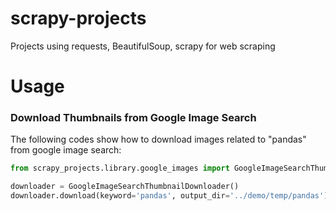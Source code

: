 # scrapy-projects

Projects using requests, BeautifulSoup, scrapy for web scraping

# Usage

### Download Thumbnails from Google Image Search

The following codes show how to download images related to "pandas" from google image search:

```python
from scrapy_projects.library.google_images import GoogleImageSearchThumbnailDownloader

downloader = GoogleImageSearchThumbnailDownloader()
downloader.download(keyword='pandas', output_dir='../demo/temp/pandas')
```

